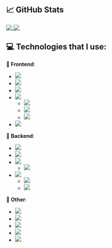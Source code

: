 ## &#x1f4c8; GitHub Stats

<a href="https://github.com/MartinHeinz/MartinHeinz">
  <img align="center" src="https://github-readme-stats.vercel.app/api/top-langs/?username=MatijaNovosel&layout=compact&langs_count=10&exclude_repo=heroesofcrimson&hide_title=true" />
</a>
<a href="https://github.com/MartinHeinz/MartinHeinz">
  <img align="center" src="https://github-readme-stats.vercel.app/api?username=MatijaNovosel&show_icons=true&line_height=28&hide_title=true" />
</a>

## 💻 Technologies that I use:

**🎨 Frontend**:
- ![](https://img.shields.io/badge/%20Typescript%20💕-informational?style=flat&logo=typescript&logoColor=white&color=007ACC)
- ![](https://img.shields.io/badge/%20SASS&SCSS-informational?style=flat&logo=sass&logoColor=white&color=CC6699)
- ![](https://img.shields.io/badge/%20Angular-informational?style=flat&logo=angular&logoColor=white&color=DD0031)
- ![](https://img.shields.io/badge/%20VueJS-3%20&%202-informational?style=flat&logo=vue.js&logoColor=white&color=2bbc8a)
  - ![](https://img.shields.io/badge/%20Vuetify-informational?style=flat&logo=vuetify&logoColor=white&color=1867c0)
  - ![](https://img.shields.io/badge/%20Quasar-informational?style=flate&logo=quasar&logoColor=white&color=1976d2)
  - ![](https://img.shields.io/badge/%20Buefy-informational?style=flat&logo=buefy&logoColor=white&color=7957D5)
- ![](https://img.shields.io/badge/%20Electron-informational?style=flat&logo=electron&logoColor=white&color=47848F)

**🔧 Backend**:
- ![](https://img.shields.io/badge/%20Spring-informational?style=flat&logo=spring&logoColor=white&color=6DB33F)
- ![](https://img.shields.io/badge/%20.NET%20Core-informational?style=flat&logo=dotnet&logoColor=white&color=5C2D91)
- ![](https://img.shields.io/badge/%20PHP-informational?style=flat&logo=php&logoColor=white&color=777BB4)
  - ![](https://img.shields.io/badge/%20CakePHP-informational?style=flat&logo=cakephp&logoColor=white&color=D33C43)
- ![](https://img.shields.io/badge/%20NodeJS-informational?style=flat&logo=nodedotjs&logoColor=white&color=339933)
  - ![](https://img.shields.io/badge/%20Typescript-informational?style=flat&logo=typescript&logoColor=white&color=007ACC)
  - ![](https://img.shields.io/badge/%20NestJS&TypeORM-informational?style=flat&logo=nestjs&logoColor=E0234E&color=black)

**🔗 Other**:
- ![](https://img.shields.io/badge/%20MySQL-informational?style=flat&logo=mysql&logoColor=white&color=4479A1)
- ![](https://img.shields.io/badge/%20TSQL-informational?style=flat&logo=microsoft-sql-server&logoColor=white&color=CC2927)
- ![](https://img.shields.io/badge/%20Firebase&Firestore-informational?style=flat&logo=firebase&logoColor=f6820d&color=FFCA28)
- ![](https://img.shields.io/badge/%20GraphQL-informational?style=flat&logo=graphql&logoColor=fd43c0&color=E10098)
- ![](https://img.shields.io/badge/%20JSON%20Web%20Tokens-informational?style=flat&logo=json-web-tokens&logoColor=E10098&color=000000)
